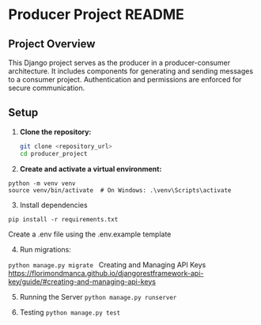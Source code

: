 # Producer Project README

## Project Overview

This Django project serves as the producer in a producer-consumer architecture. It includes components for generating and sending messages to a consumer project. Authentication and permissions are enforced for secure communication.

## Setup

1. **Clone the repository:**

   ```bash
   git clone <repository_url>
   cd producer_project


2. **Create and activate a virtual environment:**
```
python -m venv venv
source venv/bin/activate  # On Windows: .\venv\Scripts\activate
```

3. Install dependencies

`pip install -r requirements.txt`

Create a .env file using the .env.example template

4. Run migrations:

`python manage.py migrate
`
Creating and Managing API Keys
https://florimondmanca.github.io/djangorestframework-api-key/guide/#creating-and-managing-api-keys

5. Running the Server
`python manage.py runserver`

6. Testing
`python manage.py test`
